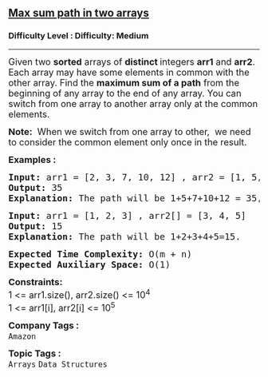 <h2><a href="https://www.geeksforgeeks.org/problems/max-sum-path-in-two-arrays/1?page=10&category=Arrays&sortBy=submissions">Max sum path in two arrays</a></h2><h3>Difficulty Level : Difficulty: Medium</h3><hr><div class="problems_problem_content__Xm_eO"><p><span style="font-size: 18px;">Given two <strong>sorted</strong> arrays of <strong>distinct </strong>integers <strong>arr1</strong> and <strong>arr2</strong>. Each array may have some elements in common with the other array. Find the <strong>maximum sum of a path</strong> from the beginning of any array to the end of any array. You can switch from one array to another array only at the common elements. </span></p>
<p><span style="font-size: 18px;"><strong>Note:</strong>&nbsp; When we switch from one array to other,&nbsp; we need to consider the common element only once in the result.<br></span></p>
<p><span style="font-size: 18px;"><strong>Examples :&nbsp;</strong></span></p>
<pre><span style="font-size: 18px;"><strong>Input: </strong>arr1 = [2, 3, 7, 10, 12] , arr2 = [1, 5, 7, 8]
<strong>Output: </strong>35<strong>
Explanation: </strong>The path will be 1+5+7+10+12 = 35, where 1 and 5 come from arr2 and then 7 is common so we switch to arr1 and add 10 and 12.</span></pre>
<pre><span style="font-size: 18px;"><strong>Input: </strong>arr1 = [1, 2, 3] , arr2[] = [3, 4, 5]
<strong>Output: </strong>15<strong>
Explanation: </strong>The path will be 1+2+3+4+5=15.</span></pre>
<pre><span style="font-size: 18px;"><strong>Expected Time Complexity: </strong>O(m + n)<br><strong>Expected Auxiliary Space:</strong> O(1)</span></pre>
<p><span style="font-size: 18px;"><strong>Constraints:</strong><br>1 &lt;= arr1.size(), arr2.size() &lt;= 10<sup>4</sup><br>1 &lt;= arr1[i], arr2[i] &lt;= 10<sup>5</sup></span></p></div><p><span style=font-size:18px><strong>Company Tags : </strong><br><code>Amazon</code>&nbsp;<br><p><span style=font-size:18px><strong>Topic Tags : </strong><br><code>Arrays</code>&nbsp;<code>Data Structures</code>&nbsp;